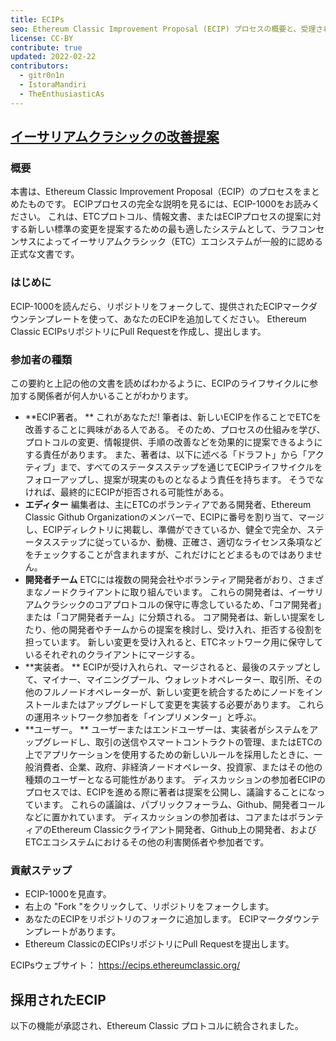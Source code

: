 ```yaml
---
title: ECIPs
seo: Ethereum Classic Improvement Proposal (ECIP) プロセスの概要と、受理されたECIPのリストです。
license: CC-BY
contribute: true
updated: 2022-02-22
contributors:
  - gitr0n1n
  - IstoraMandiri
  - TheEnthusiasticAs
---
```


## [イーサリアムクラシックの改善提案](https://ecips.ethereumclassic.org/)

### 概要

本書は、Ethereum Classic Improvement Proposal（ECIP）のプロセスをまとめたものです。 ECIPプロセスの完全な説明を見るには、ECIP-1000をお読みください。 これは、ETCプロトコル、情報文書、またはECIPプロセスの提案に対する新しい標準の変更を提案するための最も適したシステムとして、ラフコンセンサスによってイーサリアムクラシック（ETC）エコシステムが一般的に認める正式な文書です。

### はじめに

ECIP-1000を読んだら、リポジトリをフォークして、提供されたECIPマークダウンテンプレートを使って、あなたのECIPを追加してください。 Ethereum Classic ECIPsリポジトリにPull Requestを作成し、提出します。

### 参加者の種類

この要約と上記の他の文書を読めばわかるように、ECIPのライフサイクルに参加する関係者が何人かいることがわかります。

- **ECIP著者。 ** これがあなただ! 筆者は、新しいECIPを作ることでETCを改善することに興味がある人である。 そのため、プロセスの仕組みを学び、プロトコルの変更、情報提供、手順の改善などを効果的に提案できるようにする責任があります。 また、著者は、以下に述べる「ドラフト」から「アクティブ」まで、すべてのステータスステップを通じてECIPライフサイクルをフォローアップし、提案が現実のものとなるよう責任を持ちます。 そうでなければ、最終的にECIPが拒否される可能性がある。
- **エディター** 編集者は、主にETCのボランティアである開発者、Ethereum Classic Github Organizationのメンバーで、ECIPに番号を割り当て、マージし、ECIPディレクトリに掲載し、準備ができているか、健全で完全か、ステータスステップに従っているか、動機、正確さ、適切なライセンス条項などをチェックすることが含まれますが、これだけにとどまるものではありません。
- **開発者チーム** ETCには複数の開発会社やボランティア開発者がおり、さまざまなノードクライアントに取り組んでいます。 これらの開発者は、イーサリアムクラシックのコアプロトコルの保守に専念しているため、「コア開発者」または「コア開発者チーム」に分類される。 コア開発者は、新しい提案をしたり、他の開発者やチームからの提案を検討し、受け入れ、拒否する役割を担っています。 新しい変更を受け入れると、ETCネットワーク用に保守しているそれぞれのクライアントにマージする。
- **実装者。 ** ECIPが受け入れられ、マージされると、最後のステップとして、マイナー、マイニングプール、ウォレットオペレーター、取引所、その他のフルノードオペレーターが、新しい変更を統合するためにノードをインストールまたはアップグレードして変更を実装する必要があります。 これらの運用ネットワーク参加者を「インプリメンター」と呼ぶ。
- **ユーザー。 ** ユーザーまたはエンドユーザーは、実装者がシステムをアップグレードし、取引の送信やスマートコントラクトの管理、またはETCの上でアプリケーションを使用するための新しいルールを採用したときに、一般消費者、企業、政府、非経済ノードオペレータ、投資家、またはその他の種類のユーザーとなる可能性があります。 ディスカッションの参加者ECIPのプロセスでは、ECIPを進める際に著者は提案を公開し、議論することになっています。 これらの議論は、パブリックフォーラム、Github、開発者コールなどに置かれています。 ディスカッションの参加者は、コアまたはボランティアのEthereum Classicクライアント開発者、Github上の開発者、およびETCエコシステムにおけるその他の利害関係者や参加者です。

### 貢献ステップ

- ECIP-1000を見直す。
- 右上の "Fork "をクリックして、リポジトリをフォークします。
- あなたのECIPをリポジトリのフォークに追加します。 ECIPマークダウンテンプレートがあります。
- Ethereum ClassicのECIPsリポジトリにPull Requestを提出します。

ECIPsウェブサイト： https://ecips.ethereumclassic.org/

## 採用されたECIP

以下の機能が承認され、Ethereum Classic プロトコルに統合されました。
